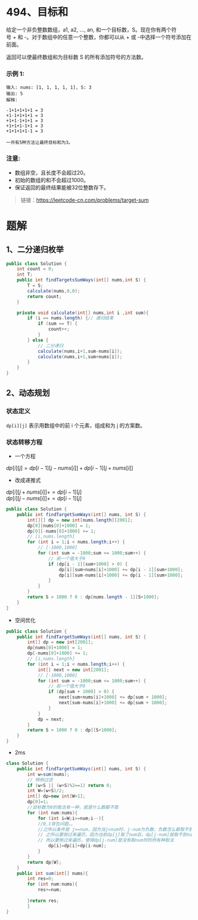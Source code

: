 # 494、目标和
给定一个非负整数数组，a1, a2, ..., an, 和一个目标数，S。现在你有两个符号 + 和 -。对于数组中的任意一个整数，你都可以从 + 或 -中选择一个符号添加在前面。

返回可以使最终数组和为目标数 S 的所有添加符号的方法数。

### 示例 1:
```
输入: nums: [1, 1, 1, 1, 1], S: 3
输出: 5
解释: 

-1+1+1+1+1 = 3
+1-1+1+1+1 = 3
+1+1-1+1+1 = 3
+1+1+1-1+1 = 3
+1+1+1+1-1 = 3

一共有5种方法让最终目标和为3。
```
### 注意:

- 数组非空，且长度不会超过20。
- 初始的数组的和不会超过1000。
- 保证返回的最终结果能被32位整数存下。


> 链接：https://leetcode-cn.com/problems/target-sum

# 题解

## 1、二分递归枚举

```java
public class Solution {
    int count = 0;
    int T;
    public int findTargetsSumWays(int[] nums,int S) {
        T = S;
        calculate(nums,0,0);
        return count;
    }

    private void calculate(int[] nums,int i ,int sum){
        if (i == nums.length) {// 递归结束
            if (sum == T) {
                count++;
            }
        } else {
            // 二分递归
            calculate(nums,i+1,sum-nums[i]);
            calculate(nums,i+1,sum+nums[i]);
        }
    }
}
```

## 2、动态规划
### 状态定义
`dp[i][j]` 表示用数组中的前 i 个元素，组成和为 j 的方案数。
### 状态转移方程
- 一个方程   

$dp[i][j] = dp[i - 1][j - nums[i]] + dp[i - 1][j + nums[i]]$
- 改成递推式   

$dp[i][j + nums[i]] += dp[i - 1][j]$   
$dp[i][j - nums[i]] += dp[i - 1][j]$
```java
public class Solution {
    public int findTargetSumWays(int[] nums, int S) {
        int[][] dp = new int[nums.length][2001];
        dp[0][nums[0]+1000] = 1;
        dp[0][-nums[0]+1000] += 1;
        // [i,nums.length]
        for (int i = 1;i < nums.length;i++) {
            // [-1000,1000]
            for (int sum = -1000;sum <= 1000;sum++) {
                // 前一个值大于0
                if (dp[i - 1][sum+1000] > 0) {
                    dp[i][sum+nums[i]+1000] += dp[i - 1][sum+1000];
                    dp[i][sum-nums[i]+1000] += dp[i - 1][sum+1000];
                }
            }
        }
        return S > 1000 ? 0 : dp[nums.length - 1][S+1000];
    }
}
```

- 空间优化
```java
public class Solution {
    public int findTargetSumWays(int[] nums, int S) {
        int[] dp = new int[2001];
        dp[nums[0]+1000] = 1;
        dp[-nums[0]+1000] += 1;
        // [i,nums.length]
        for (int i = 1;i < nums.length;i++) {
            int[] next = new int[2001];
            // [-1000,1000]
            for (int sum = -1000;sum <= 1000;sum++) {
                // 前一个值大于0
                if (dp[sum + 1000] > 0) {
                    next[sum+nums[i]+1000] += dp[sum + 1000];
                    next[sum-nums[i]+1000] += dp[sum + 1000];
                }
            }
            dp = next;
        }
        return S > 1000 ? 0 : dp][S+1000];
    }
}
```
- 2ms
```java
class Solution {
    public int findTargetSumWays(int[] nums, int S) {
        int w=sum(nums);
        // 特例过滤
        if (w<S || (w+S)%2==1) return 0;
        int W=(w+S)/2;
        int[] dp=new int[W+1];
        dp[0]=1;
        //目标数为0的取法有一种，就是什么数都不取
        for (int num:nums){
            for (int i=W;i>=num;i--){
            //0,1背包问题。。
            //之所以条件是 j>=num，因为当j<num时，j-num为负数，负数怎么都取不到，所以这种情况要排除掉
            // 之所以要倒过来遍历，因为当前dp[j]取了num后，dp[j-num]就取不到num了，
            // 所以要倒过来遍历，使得dp[j-num]是没有取num时的所有种取法
                dp[i]=dp[i]+dp[i-num];
            }
        }
        return dp[W];
    }
    public int sum(int[] nums){
        int res=0;
        for (int num:nums){
            res+=num;
        
        }return res;
        }
}
```